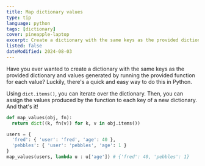 ```yaml
---
title: Map dictionary values
type: tip
language: python
tags: [dictionary]
cover: pineapple-laptop
excerpt: Create a dictionary with the same keys as the provided dictionary and values generated by running the provided function for each value.
listed: false
dateModified: 2024-08-03
---
```


Have you ever wanted to create a dictionary with the same keys as the provided dictionary and values generated by running the provided function for each value? Luckily, there's a quick and easy way to do this in Python.

Using `dict.items()`, you can iterate over the dictionary. Then, you can assign the values produced by the function to each key of a new dictionary. And that's it!

```py
def map_values(obj, fn):
  return dict((k, fn(v)) for k, v in obj.items())

users = {
  'fred': { 'user': 'fred', 'age': 40 },
  'pebbles': { 'user': 'pebbles', 'age': 1 }
}
map_values(users, lambda u : u['age']) # {'fred': 40, 'pebbles': 1}
```

